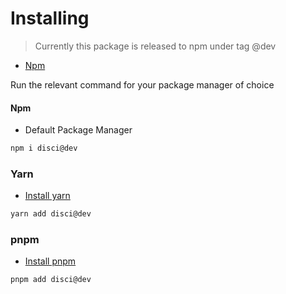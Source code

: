# Installing

> Currently this package is released to npm under tag @dev

- [Npm](https://www.npmjs.com/package/disci/)

Run the relevant command for your package manager of choice

#### Npm
- Default Package Manager
```bash
npm i disci@dev
```
### Yarn
- [Install yarn](https://yarnpkg.com/)
```bash
yarn add disci@dev
```
### pnpm
- [Install pnpm](https://pnpm.io/)
```bash
pnpm add disci@dev
```